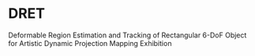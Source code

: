 # DRET
Deformable Region Estimation and Tracking of Rectangular 6-DoF Object for Artistic Dynamic Projection Mapping Exhibition

